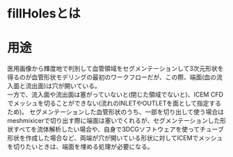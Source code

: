 # fillHolesとは

# 用途
医用画像から輝度地で判別して血管領域をセグメンテーションして3次元形状を得るのが血管形状モデリングの最初のワークフローだが、この際、端面(血の流入面と流出面)は穴が開いている。 <br>
一方で、流入面や流出面は塞がっていないと(閉じた領域でないと)、ICEM CFD でメッシュを切ることができない(流れのINLETやOUTLETを面として指定するため)。
セグメンテーションした血管形状のうち、一部を切り出して使う場合はmeshmixicerで切り出す際に端面は塞いでくれるが、セグメンテーションした形状すべてを流体解析したい場合や、自身で3DCGソフトウェアを使ってチューブ形状を作成した場合など、両端が穴が開いている形状に対してICEMでメッシュを切りたいときは、端面を埋める処理が必要になる。

# 
